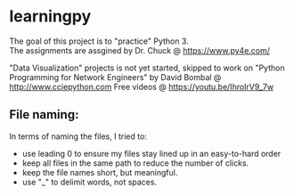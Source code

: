 # learningpy
The goal of this project is to "practice" Python 3.  
The assignments are assgined by Dr. Chuck @ https://www.py4e.com/  

"Data Visualization" projects is not yet started, skipped to work on
"Python Programming for Network Engineers" by David Bombal @ http://www.cciepython.com
    Free videos @ https://youtu.be/IhroIrV9_7w


File naming:
--------------
In terms of naming the files, I tried to:
- use leading 0 to ensure my files stay lined up in an easy-to-hard order
- keep all files in the same path to reduce the number of clicks.
- keep the file names short, but meaningful.
- use "_" to delimit words, not spaces.
